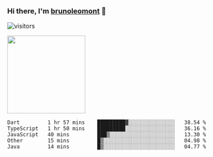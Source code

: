 ### Hi there, I'm [brunoleomont](https://www.linkedin.com/in/brunoleomont/) 👋

![visitors](https://visitor-badge.glitch.me/badge?page_id=page.id)

<img height="180em" src="https://github-readme-stats.vercel.app/api?username=brunoleomont&show_icons=true&hide_border=true&&count_private=true&include_all_commits=true" />

<!--START_SECTION:waka-->
```text
Dart         1 hr 57 mins    █████████▓░░░░░░░░░░░░░░░   38.54 % 
TypeScript   1 hr 50 mins    █████████░░░░░░░░░░░░░░░░   36.16 % 
JavaScript   40 mins         ███▒░░░░░░░░░░░░░░░░░░░░░   13.30 % 
Other        15 mins         █▒░░░░░░░░░░░░░░░░░░░░░░░   04.98 % 
Java         14 mins         █▒░░░░░░░░░░░░░░░░░░░░░░░   04.77 % 
```
<!--END_SECTION:waka-->

<!--
**brunoleomont/brunoleomont** is a ✨ _special_ ✨ repository because its `README.md` (this file) appears on your GitHub profile.

Here are some ideas to get you started:

- 🔭 I’m currently working on ...
- 🌱 I’m currently learning ...
- 👯 I’m looking to collaborate on ...
- 🤔 I’m looking for help with ...
- 💬 Ask me about ...
- 📫 How to reach me: ...
- 😄 Pronouns: ...
- ⚡ Fun fact: ...
-->
